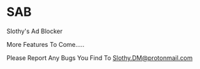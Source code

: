 # SAB
Slothy's Ad Blocker

More Features To Come.....

Please Report Any Bugs You Find To Slothy.DM@protonmail.com
